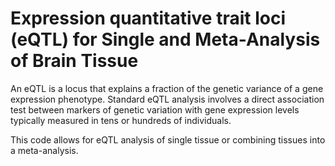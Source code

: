 # Expression quantitative trait loci (eQTL) for Single and Meta-Analysis of Brain Tissue        
                         
An eQTL is a locus that explains a fraction of the genetic variance of a gene expression phenotype. Standard eQTL analysis involves a direct association test between markers of genetic variation with gene expression levels typically measured in tens or hundreds of individuals.                 
                                 
This code allows for eQTL analysis of single tissue or combining tissues into a meta-analysis.                                  
               
          
                  
      
  
   
   
